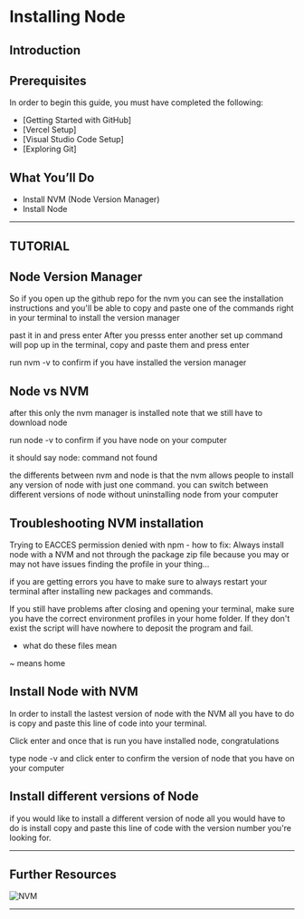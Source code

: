 # Installing Node

## **Introduction**

## **Prerequisites**

In order to begin this guide, you must have completed the following:

- [Getting Started with GitHub]
- [Vercel Setup]
- [Visual Studio Code Setup]
- [Exploring Git]
## **What You’ll Do**

- Install NVM (Node Version Manager)
- Install Node

---
## **TUTORIAL**


## **Node Version Manager**

So if you open up the github repo for the nvm you can see the installation instructions and you'll be able to copy and paste one of the commands right in your terminal to install the version manager

past it in and press enter
After you presss enter another set up command will pop up in the terminal, copy and paste them and press enter

run nvm -v to confirm if you have installed the version manager
## **Node vs NVM**

after this only the nvm manager is installed note that we still have to download node

run node -v to confirm if you have node on your computer

it should say node: command not found

the differents between nvm and node is that the nvm allows people to install any version of node with just one command. you can switch between different versions of node without uninstalling node from your computer 



## **Troubleshooting NVM installation**

Trying to EACCES permission denied with npm - how to fix: Always install node with a NVM and not through the package zip file because you may or may not have issues finding the profile in your thing...

if you are getting errors you have to make sure to always restart your terminal after installing new packages and commands.

If you still have problems after closing and opening your terminal, make sure you have the correct environment profiles in your home folder. If they don't exist the script will have nowhere to deposit the program and fail. 

- what do these files mean

~ means home
## **Install Node with NVM**

In order to install the lastest version of node with the NVM all you have to do is copy and paste this line of code into your terminal.

Click enter and once that is run you have installed node, congratulations

type node -v and click enter to confirm the version of node that you have on your computer

## **Install different versions of Node**

if you would like to install a different version of node all you would have to do is install copy and paste this line of code with the version number you're looking for.

---
## **Further Resources**
![NVM](https://youtu.be/gH8C8Wc_BUk)

---